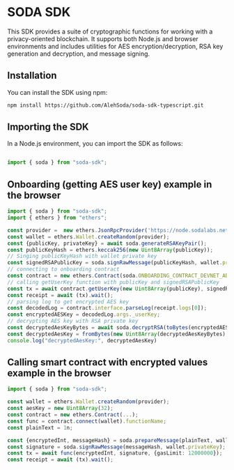 # SODA SDK

This SDK provides a suite of cryptographic functions for working with a privacy-oriented blockchain. It supports both Node.js and browser environments and includes utilities for AES encryption/decryption, RSA key generation and decryption, and message signing.

## Installation

You can install the SDK using npm:

```bash
npm install https://github.com/AlehSoda/soda-sdk-typescript.git
```

## Importing the SDK

In a Node.js environment, you can import the SDK as follows:

```typescript

import { soda } from "soda-sdk";

```

## Onboarding (getting AES user key) example in the browser

```typescript
import { soda } from "soda-sdk";
import { ethers } from "ethers";

const provider =  new ethers.JsonRpcProvider('https://node.sodalabs.net')
const wallet = ethers.Wallet.createRandom(provider);
const {publicKey, privateKey} = await soda.generateRSAKeyPair();
const publicKeyHash = ethers.keccak256(new Uint8Array(publicKey));
// Singing publicKeyHash with wallet private key
const signedRSAPublicKey = soda.signRawMessage(publicKeyHash, wallet.privateKey);
// connecting to onboarding contract
const contract = new ethers.Contract(soda.ONBOARDING_CONTRACT_DEVNET_ADDRESS, soda.ONBOARDING_CONTRACT_ABI, wallet);
// calling getUserKey function with publicKey and signedRSAPublicKey
const tx = await contract.getUserKey(new Uint8Array(publicKey), signedRSAPublicKey, {gasLimit: 12000000})
const receipt = await (tx).wait();
// parsing log to get encrypted AES key
const decodedLog = contract.interface.parseLog(receipt.logs[0]);
const encryptedAESKey = decodedLog.args._userKey;
// decrypting AES key with RSA private key
const decryptedAesKeyBytes = await soda.decryptRSA(toBytes(encryptedAESKey), privateKey)
const decryptedAesKey = fromBytes(new Uint8Array(decryptedAesKeyBytes), "hex")
console.log("decryptedAesKey:", decryptedAesKey) 
```

## Calling smart contract with encrypted values example in the browser

```typescript
import { soda } from "soda-sdk";

const wallet = ethers.Wallet.createRandom(provider);
const aesKey = new Uint8Array(32);
const contract = new ethers.Contract(...);
const func = contract.connect(wallet).functionName;
const plainText = 1n;

const {encryptedInt, messageHash} = soda.prepareMessage(plainText, wallet.address, aesKey, await contract.getAddress(), func.fragment.selector)
const signature = soda.signRawMessage(messageHash, wallet.privateKey);
const tx = await func(encryptedInt, signature, {gasLimit: 12000000});
const receipt = await (tx).wait();
```
